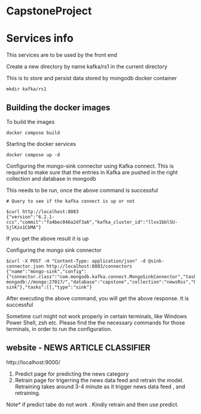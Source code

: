 # CapstoneProject

# Services info

This services are to be used by the front end

Create a new directory by name kafka/rs1 in the current directory

This is to store and persist data stored by mongodb docker container

```
mkdir kafka/rs1
```

## Building the docker images

To build the images

```
docker compose build
```

Starting the docker services

```
docker compose up -d
```

Configuring the mongo-sink connector using Kafka connect. This is required to make sure that the entries in Kafka are pushed in the right collection and database in mongodb

This needs to be run, once the above command is successful

```
# Query to see if the kafka connect is up or not

$curl http://localhost:8083
{"version":"6.2.1-ccs","commit":"fa4bec046a2df3a6","kafka_cluster_id":"llvx1bblSU-SjlKzx1CbMA"}

```
If you get the above result it is up

Configuring the mongo sink connector

```
$curl -X POST -H "Content-Type: application/json" -d @sink-connector.json http://localhost:8083/connectors
{"name":"mongo-sink","config":{"connector.class":"com.mongodb.kafka.connect.MongoSinkConnector","tasks.max":"1","topics":"news","connection.uri":" mongodb://mongo:27017/","database":"capstone","collection":"newsRss","key.converter":"org.apache.kafka.connect.storage.StringConverter","value.converter":"org.apache.kafka.connect.json.JsonConverter","value.converter.schemas.enable":"false","name":"mongo-sink"},"tasks":[],"type":"sink"}

```
After executing the above command, you will get the above response. It is successful

Sometime curl might not work properly in certain terminals, like Windows Power Shell, zsh etc. Please find the the necessary commands for those terminals, in order to run the configuration.


## website  - NEWS ARTICLE CLASSIFIER

http://localhost:9000/

1) Predict page for predicting the news category
2) Retrain page for trigerring the news data feed and retrain the model. Retraining takes around 3-4 minute as it trigger news data feed , and retraining.

Note* if predict tabe do not work . Kindly retrain and then use predict.
